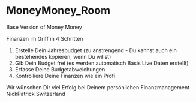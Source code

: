 # MoneyMoney_Room
Base Version of Money Money

Finanzen im Griff in 4 Schritten

1. Erstelle Dein Jahresbudget (zu anstrengend - Du kannst auch ein bestehendes kopieren, wenn Du willst)
2. Gib Dein Budget frei (es werden automatisch Basis Live Daten erstellt)
3. Erfasse Deine Budgetabweichungen
4. Kontrolliere Deine Finanzen wie ein Profi

Wir wünschen Dir viel Erfolg bei Deinem persönlichen Finanzmanagement
NickPatrick
Switzerland
